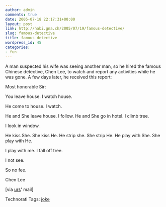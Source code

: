 ```yaml
---
author: admin
comments: true
date: 2005-07-18 22:17:31+00:00
layout: post
link: http://habi.gna.ch/2005/07/19/famous-detective/
slug: famous-detective
title: famous detective
wordpress_id: 45
categories:
- fun
---
```



A man suspected his wife was seeing another man, so he hired the famous Chinese detective, Chen Lee, to watch and report any activities while he was gone. A few days later, he received this report:  



Most honorable Sir: 
  
You leave house. I watch house.
  
He come to house. I watch.
  
He and She leave house. I follow. He and She go in hotel. I climb tree.
  
I look in window.
  
He kiss She. She kiss He. He strip she. She strip He. He play with She. She play with He.
  
I play with me. I fall off tree.
  
I not see.



So no fee.



Chen Lee



[via [urs](http://www.flickr.com/photos/habi/15154701/)' mail]





Technorati Tags: [joke](http://technorati.com/tag/joke)

